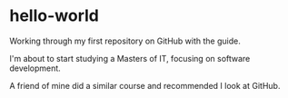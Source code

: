 # hello-world
Working through my first repository on GitHub with the guide.

I'm about to start studying a Masters of IT, focusing on software development. 

A friend of mine did a similar course and recommended I look at GitHub.
